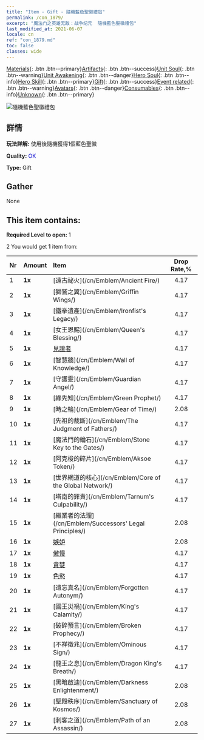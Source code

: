 ```yaml
---
title: "Item - Gift - 隨機藍色聖徽禮包"
permalink: /con_1879/
excerpt: "魔法门之英雄无敌：战争纪元  隨機藍色聖徽禮包"
last_modified_at: 2021-06-07
locale: cn
ref: "con_1879.md"
toc: false
classes: wide
---
```

 [Materials](/ItemsCN/){: .btn .btn--primary}[Artifacts](/ItemsCN/Artifacts/){: .btn .btn--success}[Unit Soul](/ItemsCN/UnitSoul/){: .btn .btn--warning}[Unit Awakening](/ItemsCN/UnitAwakening/){: .btn .btn--danger}[Hero Soul](/ItemsCN/HeroSoul/){: .btn .btn--info}[Hero Skill](/ItemsCN/HeroSkill/){: .btn .btn--primary}[Gift](/ItemsCN/Gift/){: .btn .btn--success}[Event related](/ItemsCN/Events/){: .btn .btn--warning}[Avatars](/ItemsCN/Avatars/){: .btn .btn--danger}[Consumables](/ItemsCN/Consumables/){: .btn .btn--info}[Unknown](/ItemsCN/Unknown/){: .btn .btn--primary}

 ![隨機藍色聖徽禮包](/images/t/i_907502.png)

## 詳情
 **玩法詳解:** 使用後隨機獲得1個藍色聖徽

 **Quality:** <span style="color: #0000CD">OK</span>

 **Type:** Gift

## Gather

  None

## This item contains:

 **Required Level to open:** 1

 2 You would get **1** item  from:

  | Nr | Amount |     Item    | Drop Rate,% |
  |:---|:-------|:------------|:---------:|
  | 1 |  **1x** | [遠古祕火](/cn/Emblem/Ancient Fire/) | 4.17 | 
  | 2 |  **1x** | [獅鷲之翼](/cn/Emblem/Griffin Wings/) | 4.17 | 
  | 3 |  **1x** | [鐵拳遺產](/cn/Emblem/Ironfist's Legacy/) | 4.17 | 
  | 4 |  **1x** | [女王恩賜](/cn/Emblem/Queen's Blessing/) | 4.17 | 
  | 5 |  **1x** | [見證者](/cn/Emblem/Witness/) | 4.17 | 
  | 6 |  **1x** | [智慧牆](/cn/Emblem/Wall of Knowledge/) | 4.17 | 
  | 7 |  **1x** | [守護靈](/cn/Emblem/Guardian Angel/) | 4.17 | 
  | 8 |  **1x** | [綠先知](/cn/Emblem/Green Prophet/) | 4.17 | 
  | 9 |  **1x** | [時之輪](/cn/Emblem/Gear of Time/) | 2.08 | 
  | 10 |  **1x** | [先祖的裁斷](/cn/Emblem/The Judgment of Fathers/) | 4.17 | 
  | 11 |  **1x** | [魔法門的鑰石](/cn/Emblem/Stone Key to the Gates/) | 4.17 | 
  | 12 |  **1x** | [阿克梭的碎片](/cn/Emblem/Aksoe Token/) | 4.17 | 
  | 13 |  **1x** | [世界網道的核心](/cn/Emblem/Core of the Global Network/) | 4.17 | 
  | 14 |  **1x** | [塔南的罪責](/cn/Emblem/Tarnum's Culpability/) | 4.17 | 
  | 15 |  **1x** | [繼業者的法理](/cn/Emblem/Successors' Legal Principles/) | 2.08 | 
  | 16 |  **1x** | [嫉妒](/cn/Emblem/Jealousy/) | 2.08 | 
  | 17 |  **1x** | [傲慢](/cn/Emblem/Arrogance/) | 4.17 | 
  | 18 |  **1x** | [貪婪](/cn/Emblem/Greed/) | 4.17 | 
  | 19 |  **1x** | [色慾](/cn/Emblem/Lust/) | 4.17 | 
  | 20 |  **1x** | [遺忘真名](/cn/Emblem/Forgotten Autonym/) | 4.17 | 
  | 21 |  **1x** | [國王災禍](/cn/Emblem/King's Calamity/) | 4.17 | 
  | 22 |  **1x** | [破碎預言](/cn/Emblem/Broken Prophecy/) | 4.17 | 
  | 23 |  **1x** | [不祥徵兆](/cn/Emblem/Ominous Sign/) | 4.17 | 
  | 24 |  **1x** | [龍王之息](/cn/Emblem/Dragon King's Breath/) | 4.17 | 
  | 25 |  **1x** | [黑暗啟迪](/cn/Emblem/Darkness Enlightenment/) | 2.08 | 
  | 26 |  **1x** | [聖殿秩序](/cn/Emblem/Sanctuary of Kosmos/) | 2.08 | 
  | 27 |  **1x** | [刺客之道](/cn/Emblem/Path of an Assassin/) | 2.08 | 

